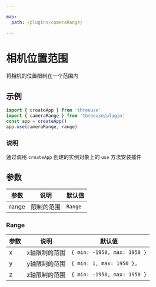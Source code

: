 ```yaml
---

map:
  path: /plugins/cameraRange/

---
```


# 相机位置范围

将相机的位置限制在一个范围内

## 示例

<demo src="./__demo__/BasicUse.vue" title="基本使用" desc="限制相机位置范围"></demo>

```js
import { createApp } from 'threeuse'
import { cameraRange } from 'threeuse/plugin'
const app = createApp()
app.use(cameraRange, range)
```

### 说明

通过调用 `createApp` 创建的实例对象上的 `use` 方法安装插件

## 参数

| 参数 | 说明 | 默认值 |
| ---- | ---- | ---- |
| range | 限制的范围 | `Range` |

### Range

| 参数 | 说明 | 默认值 |
| ---- | ---- | ---- |
| x | x轴限制的范围 | `{ min: -1950, max: 1950 }` |
| y | y轴限制的范围 | `{ min: 1, max: 1950 },` |
| z | z轴限制的范围 | `{ min: -1950, max: 1950 }` |
